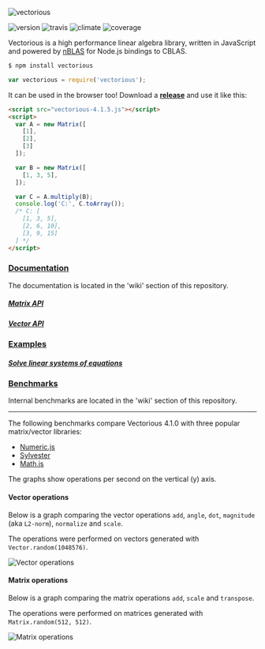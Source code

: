 ![vectorious](https://github.com/mateogianolio/vectorious/raw/master/logo.gif)

![version](https://img.shields.io/npm/v/vectorious.svg?style=flat&label=version) ![travis](https://img.shields.io/travis/mateogianolio/vectorious.svg?style=flat)
![climate](https://img.shields.io/codeclimate/github/mateogianolio/vectorious.svg?style=flat&label=climate) ![coverage](https://img.shields.io/codeclimate/coverage/github/mateogianolio/vectorious.svg?style=flat&label=coverage)

Vectorious is a high performance linear algebra library, written in JavaScript and powered by [nBLAS](https://github.com/mateogianolio/nblas) for Node.js bindings to CBLAS.

```bash
$ npm install vectorious
```

```javascript
var vectorious = require('vectorious');
```

It can be used in the browser too! Download a  [**release**](https://github.com/mateogianolio/vectorious/releases) and use it like this:

```html
<script src="vectorious-4.1.5.js"></script>
<script>
  var A = new Matrix([
    [1],
    [2],
    [3]
  ]);

  var B = new Matrix([
    [1, 3, 5],
  ]);

  var C = A.multiply(B);
  console.log('C:', C.toArray());
  /* C: [
    [1, 3, 5],
    [2, 6, 10],
    [3, 9, 15]
  ] */
</script>
```

### [Documentation](https://github.com/mateogianolio/vectorious/wiki)

The documentation is located in the 'wiki' section of this repository.

##### [Matrix API ](https://github.com/mateogianolio/vectorious/wiki/Matrix-API)
##### [Vector API](https://github.com/mateogianolio/vectorious/wiki/Vector-API)

### [Examples](https://github.com/mateogianolio/vectorious/tree/master/examples)

##### [Solve linear systems of equations](https://github.com/mateogianolio/vectorious/tree/master/examples/linsolve.js)

### [Benchmarks](https://github.com/mateogianolio/vectorious/wiki/Benchmarks)

Internal benchmarks are located in the 'wiki' section of this repository.

---

The following benchmarks compare Vectorious 4.1.0 with three popular matrix/vector libraries:

* [Numeric.js](http://www.numericjs.com)
* [Sylvester](http://sylvester.jcoglan.com)
* [Math.js](http://mathjs.org)

The graphs show operations per second on the vertical (y) axis.

#### Vector operations

Below is a graph comparing the vector operations `add`, `angle`, `dot`, `magnitude` (aka `L2-norm`), `normalize` and `scale`.

The operations were performed on vectors generated with `Vector.random(1048576)`.

![Vector operations](https://github.com/mateogianolio/vectorious/raw/master/benchmarks/vector_ops.png)

#### Matrix operations

Below is a graph comparing the matrix operations `add`, `scale` and `transpose`.

The operations were performed on matrices generated with `Matrix.random(512, 512)`.

![Matrix operations](https://github.com/mateogianolio/vectorious/raw/master/benchmarks/matrix_ops.png)
